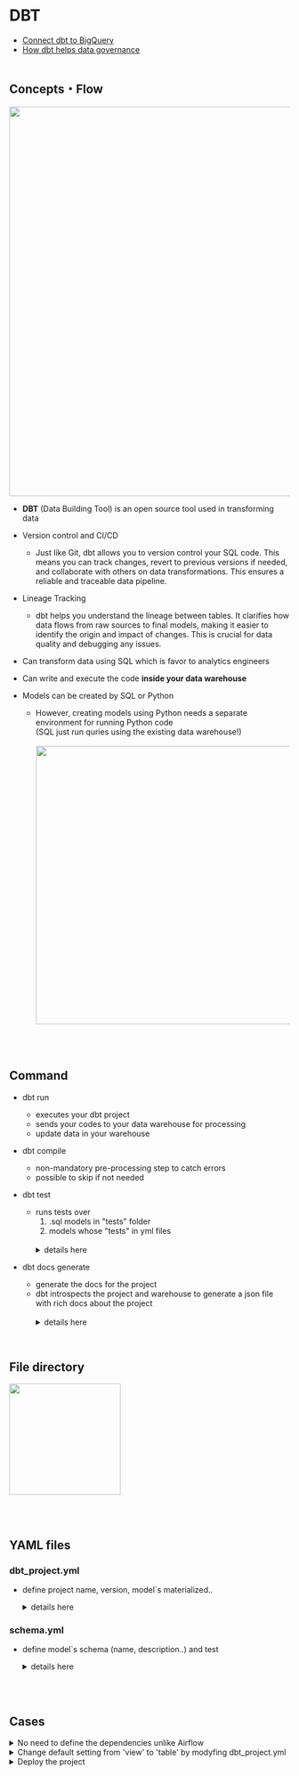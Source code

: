 # DBT
- [Connect dbt to BigQuery](https://docs.getdbt.com/guides/bigquery?step=1)
- [How dbt helps data governance](https://engineering.hellofresh.com/how-dbt-helped-us-solve-governance-around-bigquery-scheduled-query-at-hellofresh-9aebb45835a6)
<br/><br/>

## Concepts・Flow
<img src="https://github.com/youngmin-jin/practice/assets/135728064/8d780ba6-d339-47be-95d5-e4232d6a3d5e" width="700"> <br/>
- **DBT** (Data Building Tool) is an open source tool used in transforming data
- Version control and CI/CD
  - Just like Git, dbt allows you to version control your SQL code. This means you can track changes, revert to previous versions if needed, and collaborate with others on data transformations. This ensures a reliable and traceable data pipeline.
- Lineage Tracking
  - dbt helps you understand the lineage between tables. It clarifies how data flows from raw sources to final models, making it easier to identify the origin and impact of changes. This is crucial for data quality and debugging any issues.

- Can transform data using SQL which is favor to analytics engineers
- Can write and execute the code **inside your data warehouse** 

- Models can be created by SQL or Python
  - However, creating models using Python needs a separate environment for running Python code <br>
    (SQL just run quries using the existing data warehouse!) <br><br>
    <img src="https://github.com/youngmin-jin/practice/assets/135728064/90a93988-8432-4542-9670-5e4c992c9ad5" width="500"> <br/>


<br><br>

## Command
- dbt run
  - executes your dbt project
  - sends your codes to your data warehouse for processing 
  - update data in your warehouse

- dbt compile
  - non-mandatory pre-processing step to catch errors
  - possible to skip if not needed

- dbt test <br/>
  - runs tests over <br>
    1) .sql models in "tests" folder
    2) models whose "tests" in yml files <br/><br/>
      <details>
        <summary>details here</summary>
         <img src="https://github.com/youngmin-jin/practice/assets/135728064/e556182f-5c89-4029-924b-c72dfc778690" width="200"> <br/>
         <img src="https://github.com/youngmin-jin/practice/assets/135728064/ed800670-a580-4acf-bbf3-77b4fe37cb0e" width="400"> <br/>
      </details>

- dbt docs generate
  - generate the docs for the project
  - dbt introspects the project and warehouse to generate a json file with rich docs about the project <br/><br/>
    <details>
      <summary>details here</summary>
        <img src="https://github.com/youngmin-jin/practice/assets/135728064/288e5d78-964a-4f74-bebe-77a18f3d9c28" width="700"> <br/><br/>
        <img src="https://github.com/youngmin-jin/practice/assets/135728064/4e7e4213-da29-4fed-9fce-fa8cf917bf44" width="600"> <br/><br/>
        <img src="https://github.com/youngmin-jin/practice/assets/135728064/5e27582e-7b30-4cb3-91f4-8ef67fb4a8e2" width="700"> <br/><br/>
    </details>
  
<br>

## File directory
<img src="https://github.com/youngmin-jin/practice/assets/135728064/81afdb12-e38b-4405-b603-f19f8d3aa1bb" width="200">

<br><br>

## YAML files
### dbt_project.yml
- define project name, version, model`s materialized.. <br>
  <details>
    <summary>details here</summary>
    
      name: 'jaffle_shop'
      version: '1.0.0'
      config-version: 2
          
      profile: 'default'
          
      model-paths: ["models"]
      analysis-paths: ["analyses"]
      test-paths: ["tests"]
      seed-paths: ["seeds"]
      macro-paths: ["macros"]
      snapshot-paths: ["snapshots"]
          
      target-path: "target"  # directory which will store compiled SQL files
      clean-targets:         # directories to be removed by `dbt clean`
        - "target"
        - "dbt_packages"
          
      models:
        jaffle_shop:
          +materialized: table
  
  </details>

### schema.yml
- define model`s schema (name, description..) and test <br>
  <details>
    <summary>details here</summary>

      version: 2
      
      models:
        - name: customers
          description: One record per customer
          columns:
            - name: customer_id
              description: Primary key
              tests:
                - unique
                - not_null
            - name: first_order_date
              description: NULL when a customer has not yet placed an order
      ..
       - name: stg_orders
         description: This model cleans up order data
         columns:
          - name: order_id
            description: Primary key
            tests:
              - unique
              - not_null
          - name: status
            tests:
              - accepted_values:
                  values: ['placed', 'shipped', 'completed', 'return_pending', 'returned']
          - name: customer_id
            tests:
              - not_null
              - relationships:
                  to: ref('stg_customers')
                  field: customer_id
      ..
  
    -> it appears in the docs like below <br><br>
    <img src="https://github.com/youngmin-jin/practice/assets/135728064/2da8e110-5bcd-43d5-8d76-90f8f90f7d31" width="600"> <br/><br/>
    
    -> all 'tests' are tested when running 'dbt test' <br><br>
    <img src="https://github.com/youngmin-jin/practice/assets/135728064/e11b5339-5ee4-4b12-8b54-c5e44a9ec718" width="600">

  </details>

<br><br>

## Cases
<details>
  <summary>No need to define the dependencies unlike Airflow</summary>
<br/>
customers.sql

```
with customers as (
    select * from {{ ref('stg_customers') }}
),
orders as (
    select * from {{ ref('stg_orders') }}
),
customer_orders as (
    select
        customer_id,
        min(order_date) as first_order_date,
        max(order_date) as most_recent_order_date,
        count(order_id) as number_of_orders
    from orders
    group by 1
),
final as (
    select
        customers.customer_id,
        customers.first_name,
        customers.last_name,
        customer_orders.first_order_date,
        customer_orders.most_recent_order_date,
        coalesce(customer_orders.number_of_orders, 0) as number_of_orders
    from customers
    left join customer_orders using (customer_id)
)
select * from final
```
<img src="https://github.com/youngmin-jin/practice/assets/135728064/c35ec984-1db0-469f-b552-9fc62d3bc318" width="600"> <br/>
-> customers.sql depends on stg_customers.sql and stg_orders.sql, dbt builds customers.sql last <br/>
-> no need to define these dependencies

</details>


<details>
  <summary>Change default setting from 'view' to 'table' by modyfing dbt_project.yml</summary>
  
### 1. Confirm that the default was a 'view' in dbt_project.yml and BigQuery UI
<img src="https://github.com/youngmin-jin/practice/assets/135728064/af730daf-9074-4ac0-a1f8-51f425dff041" width="700"> <br/><br/>
<img src="https://github.com/youngmin-jin/practice/assets/135728064/7e962a6f-c5a9-4f0c-9778-e1f6d0942002" width="700"> <br/><br/>

### 2. Change 'view' to 'table' in dbt_project.yml
<img src="https://github.com/youngmin-jin/practice/assets/135728064/828e3676-7538-4d19-bcd2-2724a145b429" width="700"> <br/><br/>

### 3. Commit and run 'dbt run'
<img src="https://github.com/youngmin-jin/practice/assets/135728064/123df0fb-95e7-4ce1-b376-5d9bf04af860" width="700"> <br/><br/>
<img src="https://github.com/youngmin-jin/practice/assets/135728064/aa70c682-7d06-4533-9437-7c8a504b3752" width="700"> <br/><br/>

### 4. Confirm the change
<img src="https://github.com/youngmin-jin/practice/assets/135728064/24796b1f-4b20-40c6-b547-da1cc36d0fc1" width="700"> <br/><br/>

*if 'dbt run' cannot be executed, restart IDE<br/>
<img src="https://github.com/youngmin-jin/practice/assets/135728064/1319f97e-7846-434c-83d9-49a330b94c1f" width="700"> <br/><br/>

### (Optional) Set differently upon a model by adding below to the top of the code
<img src="https://github.com/youngmin-jin/practice/assets/135728064/c99767ed-13f6-4dad-a46e-675ca85b9395" width="700"> <br/><br/>
<img src="https://github.com/youngmin-jin/practice/assets/135728064/a205671f-1820-42bc-9d99-858d9413b8ea" width="700"> <br/><br/>

</details>


<details>
  <summary>Deploy the project</summary>

### Ref
https://docs.getdbt.com/guides/bigquery?step=15

### 1. Create a deployment environment
1. In the upper left, select Deploy, then click Environments.
2. Click Create Environment.
3. In the Name field, write the name of your deployment environment. For example, "Production."
4. In the dbt Version field, select the latest version from the dropdown.
5. Under Deployment connection, enter the name of the dataset you want to use as the target, such as "Analytics".This will allow dbt to build and work with that dataset. For some data warehouses, the target dataset may be referred to as a "schema".
6. Click Save.

### 2. Create and run a job
1. After creating your deployment environment, you should be directed to the page for a new environment. If not, select Deploy in the upper left, then click Jobs.
2. Click Create one and provide a name, for example, "Production run", and link to the Environment you just created.
3. Scroll down to the Execution Settings section.
4. Under Commands, add this command as part of your job if you don't see it:
```
dbt build
```
5. Select the Generate docs on run checkbox to automatically generate updated project docs each time your job runs.
6. For this exercise, do not set a schedule for your project to run — while your organization's project should run regularly, there's no need to run this example project on a schedule. Scheduling a job is sometimes referred to as deploying a project.
7. Select Save, then click Run now to run your job.
8. Click the run and watch its progress under "Run history."
9. Once the run is complete, click View Documentation to see the docs for your project.

</details>













